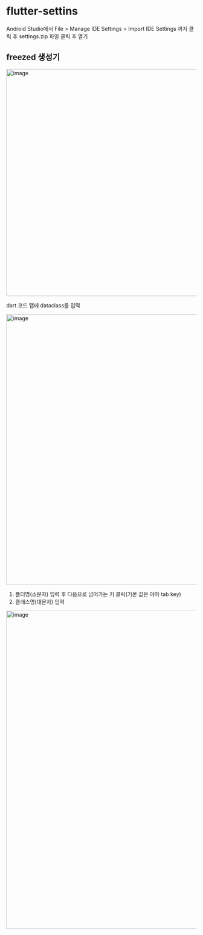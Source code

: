 # flutter-settins
Android Studio에서 File > Manage IDE Settings > Import IDE Settings 까지 클릭 후 settings.zip 파일 클릭 후 열기

## freezed 생성기
<img width="599" alt="image" src="https://github.com/user-attachments/assets/4cde3a1c-ebd8-4c99-abb8-a813ae222898">

dart 코드 탭에 dataclass를 입력

<img width="714" alt="image" src="https://github.com/user-attachments/assets/6825b027-8d89-4317-8444-00fa6f287467">

1. 폴더명(소문자) 입력 후 다음으로 넘어가는 키 클릭(기본 값은 아마 tab key)
2. 클래스명(대문자) 입력

<img width="840" alt="image" src="https://github.com/user-attachments/assets/e927b10e-b5fb-4b2d-83b7-d65e0e875603">

